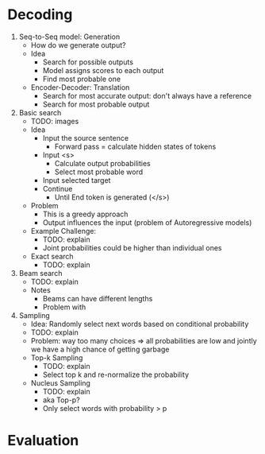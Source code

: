 # Decoding
1. Seq-to-Seq model: Generation
    - How do we generate output?
    - Idea
        * Search for possible outputs
        * Model assigns scores to each output
        * Find most probable one
    - Encoder-Decoder: Translation
        * Search for most accurate output: don't always have a reference
        * Search for most probable output
1. Basic search
    - TODO: images
    - Idea
        * Input the source sentence
            + Forward pass = calculate hidden states of tokens
        * Input \<s\>
            + Calculate output probabilities
            + Select most probable word
        * Input selected target
        * Continue
            + Until End token is generated (\</s\>)
    - Problem
        * This is a greedy approach
        * Output influences the input (problem of Autoregressive models)
    - Example Challenge:
        * TODO: explain
        * Joint probabilities could be higher than individual ones
    - Exact search
        * TODO: explain
1. Beam search
    - TODO: explain
    - Notes
        * Beams can have different lengths
        * Problem with 
1. Sampling
    - Idea: Randomly select next words based on conditional probability
    - TODO: explain
    - Problem: way too many choices => all probabilities are low and jointly we have a high chance of getting garbage
    - Top-k Sampling
        * TODO: explain
        * Select top k and re-normalize the probability
    - Nucleus Sampling
        * TODO: explain
        * aka Top-p?
        * Only select words with probability > p



# Evaluation
